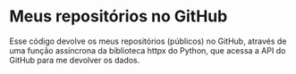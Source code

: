 # Meus repositórios no GitHub
Esse código devolve os meus repositórios (públicos) no GitHub, através de uma função assíncrona da biblioteca httpx do Python, que acessa a API do GitHub para me devolver os dados.
